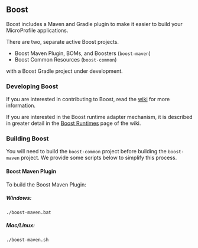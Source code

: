 ## Boost

Boost includes a Maven and Gradle plugin to make it easier to build your MicroProfile applications.

There are two, separate active Boost projects. 

- Boost Maven Plugin, BOMs, and Boosters (`boost-maven`)
- Boost Common Resources (`boost-common`)

with a Boost Gradle project under development.

### Developing Boost

If you are interested in contributing to Boost, read the [wiki](https://github.com/dev-tools-for-enterprise-java/boost/wiki) for more information.

If you are interested in the Boost runtime adapter mechanism, it is described in greater detail in the [Boost Runtimes](https://github.com/dev-tools-for-enterprise-java/boost/wiki/Boost-Runtimes) page of the wiki.

### Building Boost

You will need to build the `boost-common` project before building the `boost-maven` project. We provide some scripts below to simplify this process. 

#### Boost Maven Plugin

To build the Boost Maven Plugin:

##### Windows:

```
./boost-maven.bat
```

##### Mac/Linux:

```
./boost-maven.sh
```

